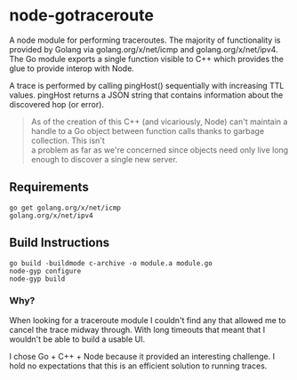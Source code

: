 # node-gotraceroute
A node module for performing traceroutes. The majority of functionality is
provided by Golang via golang.org/x/net/icmp and golang.org/x/net/ipv4. The Go
module exports a single function visible to C++ which provides the glue
to provide interop with Node.

A trace is performed by calling pingHost() sequentially with increasing TTL
values. pingHost returns a JSON string that contains information about the
discovered hop (or error).

> As of the creation of this C++ (and vicariously, Node) can't maintain a handle
> to a Go object between function calls thanks to garbage collection. This isn't   
> a problem as far as we're concerned since objects need only live long enough to
> discover a single new server.

## Requirements
```
go get golang.org/x/net/icmp
golang.org/x/net/ipv4
```

## Build Instructions
```
go build -buildmode c-archive -o module.a module.go
node-gyp configure
node-gyp build
```

### Why?
When looking for a traceroute module I couldn't find any that allowed me to
cancel the trace midway through. With long timeouts that meant that I wouldn't
be able to build a usable UI.

I chose Go + C++ + Node because it provided an interesting challenge. I hold no
expectations that this is an efficient solution to running traces.
